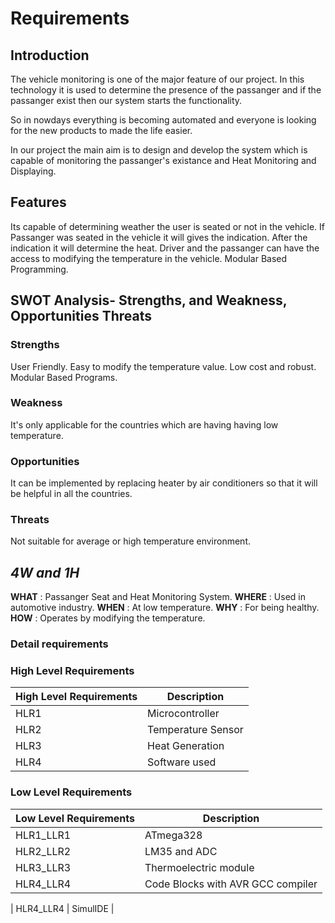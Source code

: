 # **Requirements**
## Introduction
The vehicle monitoring is one of the major feature of our project.
In this technology it is used to determine the presence of the passanger
and if the passanger exist then our system starts the functionality.

So in nowdays everything is becoming automated and everyone is looking for the new 
products to made the life easier.

In our project the main aim is to design and develop the system which is capable of 
monitoring the passanger's existance and Heat Monitoring and Displaying.

## Features
 Its capable of determining weather the user is seated or not in the vehicle.
 If Passanger was seated in the vehicle it will gives the indication.
 After the indication it will determine the heat.
 Driver and the passanger can have the access to modifying the temperature in the vehicle.
 Modular Based Programming.

## SWOT Analysis- Strengths, and Weakness, Opportunities Threats
### Strengths
 User Friendly.
 Easy to modify the temperature value.
 Low cost and robust.
 Modular Based Programs.

### Weakness
 It's only applicable for the countries which are having having low temperature.

### Opportunities
 It can be implemented by replacing heater by air conditioners so that it will be helpful in all the countries.

### Threats
 Not suitable for average or high temperature environment.
 
## *4W and 1H*
 **WHAT** : Passanger Seat and Heat Monitoring System.
 **WHERE** : Used in automotive industry.
 **WHEN** : At low temperature.
 **WHY** : For being healthy.
 **HOW** : Operates by modifying the temperature.
### Detail requirements
### High Level Requirements
| High Level Requirements      | Description |
| ----------- | ----------- |
| HLR1      | Microcontroller   |
| HLR2   | Temperature Sensor|
| HLR3   | Heat Generation|
 | HLR4    | Software used|
### Low Level Requirements
| Low Level Requirements      | Description |
| ----------- | ----------- |
| HLR1_LLR1   | ATmega328     |
| HLR2_LLR2   | LM35 and ADC|
| HLR3_LLR3   | Thermoelectric module|
| HLR4_LLR4   | Code Blocks with AVR GCC compiler |

| HLR4_LLR4   | SimulIDE |

